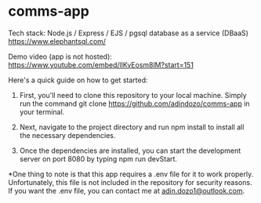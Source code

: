 # comms-app

Tech stack:
Node.js / Express / EJS / pgsql database as a service (DBaaS) https://www.elephantsql.com/

Demo video (app is not hosted): https://www.youtube.com/embed/llKvEosm8lM?start=151



Here's a quick guide on how to get started:

1. First, you'll need to clone this repository to your local machine. Simply run the command git clone https://github.com/adindozo/comms-app in your terminal.

2. Next, navigate to the project directory and run npm install to install all the necessary dependencies.

3. Once the dependencies are installed, you can start the development server on port 8080 by typing npm run devStart.

*One thing to note is that this app requires a .env file for it to work properly. Unfortunately, this file is not included in the repository for security reasons. If you want the .env file, you can contact me at adin.dozo1@outlook.com.
